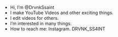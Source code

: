 - Hi, I’m @DrvnkSsaint
- I make YouTube Videos and other exciting things.
- I edit videos for others.
- I’m interested in many things.
- How to reach me: Instagram. DRVNK_SS4INT

<!---
DrvnkSsaint/DrvnkSsaint is a ✨ special ✨ repository because its `README.md` (this file) appears on your GitHub profile.
You can click the Preview link to take a look at your changes.
--->
